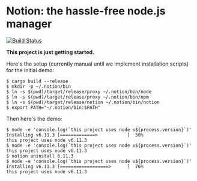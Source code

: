 # Notion: the hassle-free node.js manager
[![Build Status](https://travis-ci.org/notion-cli/notion.svg?branch=master)](https://travis-ci.org/notion-cli/notion)

**This project is just getting started.**

Here's the setup (currently manual until we implement installation scripts) for the initial demo:

```
$ cargo build --release
$ mkdir -p ~/.notion/bin
$ ln -s $(pwd)/target/release/proxy ~/.notion/bin/node
$ ln -s $(pwd)/target/release/proxy ~/.notion/bin/npm
$ ln -s $(pwd)/target/release/notion ~/.notion/bin/notion
$ export PATH="~/.notion/bin:$PATH"
```

Then here's the demo:

```
$ node -e 'console.log(`this project uses node v${process.version}`)'
Installing v6.11.3 [=============>           ]  50%
this project uses node v6.11.3
$ node -e 'console.log(`this project uses node v${process.version}`)'
this project uses node v6.11.3
$ notion uninstall 6.11.3
$ node -e 'console.log(`this project uses node v${process.version}`)'
Installing v6.11.3 [==================>      ]  76%
this project uses node v6.11.3
```
